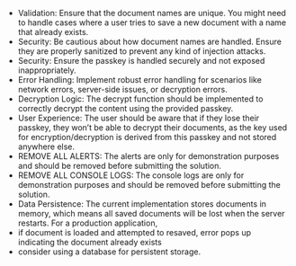 - Validation: Ensure that the document names are unique. You might need to handle cases where a user tries to save a new document with a name that already exists.
- Security: Be cautious about how document names are handled. Ensure they are properly sanitized to prevent any kind of injection attacks.
- Security: Ensure the passkey is handled securely and not exposed inappropriately.
- Error Handling: Implement robust error handling for scenarios like network errors, server-side issues, or decryption errors.
- Decryption Logic: The decrypt function should be implemented to correctly decrypt the content using the provided passkey.
- User Experience: The user should be aware that if they lose their passkey, they won’t be able to decrypt their documents, as the key used for encryption/decryption is derived from this passkey and not stored anywhere else.
- REMOVE ALL ALERTS: The alerts are only for demonstration purposes and should be removed before submitting the solution.
- REMOVE ALL CONSOLE LOGS: The console logs are only for demonstration purposes and should be removed before submitting the solution.
- Data Persistence: The current implementation stores documents in memory, which means all saved documents will be lost when the server restarts. For a production application, 
- if document is loaded and attempted to resaved, error pops up indicating the document already exists
- consider using a database for persistent storage.
